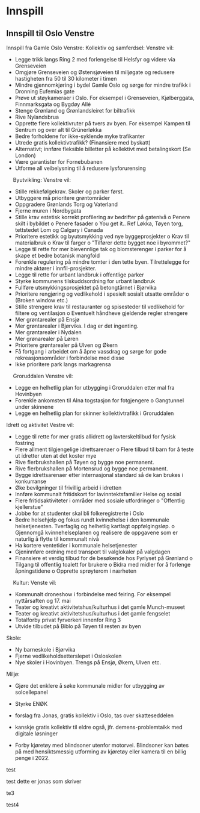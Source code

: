 # **Innspill**

## **Innspill til Oslo Venstre**

Innspill fra Gamle Oslo Venstre:
Kollektiv og samferdsel:
Venstre vil:
-	Legge trikk langs Ring 2 med forlengelse til Helsfyr og videre via Grenseveien
-	Omgjøre Grenseveien og Østensjøveien til miljøgate og redusere hastigheten fra 50 til 30 kilometer i timen
-	Mindre gjennomkjøring i bydel Gamle Oslo og sørge for mindre trafikk i Dronning Eufemias gate
-	Prøve ut støykameraer i Oslo. For eksempel i Grenseveien, Kjølberggata, Finnmarksgata og Bygdøy Allé
-	Stenge Grønland og Grønlandsleiret for biltrafikk
-	Rive Nylandsbrua
-	Opprette flere kollektivruter på tvers av byen. For eksempel Kampen til Sentrum og over alt til Grünerløkka
-	Bedre forholdene for ikke-syklende myke trafikanter
-	Utrede gratis kollektivtrafikk? (Finansiere med byskatt)
-	Alternativt; innføre fleksible billetter på kollektivt med betalingskort (Se London)
-	Være garantister for Fornebubanen
-	Utforme all veibelysning til å redusere lysforurensing

 
Byutvikling:
Venstre vil:
-	Stille rekkefølgekrav. Skoler og parker først.
-	Utbyggere må prioritere grøntområder
-	Oppgradere Grønlands Torg og Vaterland
-	Fjerne muren i Nordbygata
-	Stille krav estetisk korrekt profilering av bedrifter på gatenivå
o	Penere skilt i bybildet
o	Penere fasader
o	You get it.. Ref Løkka, Tøyen torg, tettstedet Lom og Calgary i Canada
-	Prioritere estetikk og byutsmykking ved nye byggeprosjekter
o	Krav til materialbruk
o	Krav til farger
o	"Tilfører dette bygget noe i byrommet?"
-	Legge til rette for mer bievennlige tak og blomsterenger i parker for å skape et bedre botanisk mangfold
-	Forenkle regulering på mindre tomter i den tette byen. Tilrettelegge for mindre aktører i innfil-prosjekter.
-	Legge til rette for urbant landbruk i offentlige parker
-	Styrke kommunens tilskuddsordning for urbant landbruk
-	Fullføre utsmykkingsprosjektet på betongtårnet i Bjørvika
-	Prioritere rengjøring og vedlikehold i spesielt sosialt utsatte områder
o	(Broken window etc.)
-	Stille strengere krav til restauranter og spisesteder til vedlikehold for filtere og ventilasjon
o	Eventuelt håndheve gjeldende regler strengere
-	Mer grøntarealer på Ensjø
-	Mer grøntarealer i Bjørvika. I dag er det ingenting.
-	Mer grøntarealer i Nydalen
-	Mer grønarealer på Løren
-	Prioritere grøntarealer på Ulven og Økern
-	Få fortgang i arbeidet om å åpne vassdrag og sørge for gode rekreasjonsområder i forbindelse med disse
-	Ikke prioritere park langs markagrensa

 
Groruddalen
Venstre vil:
-	Legge en helhetlig plan for utbygging i Groruddalen etter mal fra Hovinbyen
-	Forenkle ankomsten til Alna togstasjon for fotgjengere
o	Gangtunnel under skinnene
-	Legge en helhetlig plan for skinner kollektivtrafikk i Groruddalen

Idrett og aktivitet
Vestre vil:
-	Legge til rette for mer gratis allidrett og lavterskeltilbud for fysisk fostring
-	Flere allment tilgjengelige idrettsarenaer
o	Flere tilbud til barn for å teste ut idretter uten at det koster mye
-	Rive flerbrukshallen på Tøyen og bygge noe permanent.
-	Rive flerbrukshallen på Mortensrud og bygge noe permanent.
-	Bygge idrettsarenaer etter internasjonal standard så de kan brukes i konkurranse
-	Øke bevilgninger til frivillig arbeid i idretten
-	Innføre kommunalt fritidskort for lavinntektsfamilier
Helse og sosial
-	Flere fritidsaktiviteter i områder med sosiale utfordringer
o	"Offentlig kjellerstue"
-	Jobbe for at studenter skal bli folkeregistrerte i Oslo
-	Bedre helsehjelp og fokus rundt kvinnehelse i den kommunale helsetjenesten. Tverfaglig og helhetlig kartlagt oppfølgingsløp.
o	Gjennomgå kvinnehelseplanen og realisere de oppgavene som er naturlig å flytte til kommunalt nivå
-	Ha kortere ventetider i kommunale helsetjenester
-	Gjeninnføre ordning med transport til valglokaler på valgdagen
-	Finansiere et verdig tilbud for de besøkende hos Fyrlyset på Grønland
o	Tilgang til offentlig toalett for brukere
o	Bidra med midler for å forlenge åpningstidene
o	Opprette sprøyterom i nærheten


 
Kultur:
Venste vil:
-	Kommunalt droneshow i forbindelse med feiring. For eksempel nyttårsaften og 17. mai
-	Teater og kreativt aktivitetshus/kulturhus i det gamle Munch-museet
-	Teater og kreativt aktivitetshus/kulturhus i det gamle fengselet
-	Totalforby privat fyrverkeri innenfor Ring 3
-	Utvide tilbudet på Biblo på Tøyen til resten av byen

Skole:
-	Ny barneskole i Bjørvika
-	 Fjerne vedlikeholdsetterslepet i Osloskolen
-	Nye skoler i Hovinbyen. Trengs på Ensjø, Økern, Ulven etc.

Miljø:
-	Gjøre det enklere å søke kommunale midler for utbygging av solcellepanel
-	Styrke ENØK

- forslag fra Jonas, gratis kollektiv i Oslo, tas over skatteseddelen

- kanskje gratis kollektiv til eldre også, jfr. demens-problemtaikk med digitale løsninger

- Forby kjøretøy med blindsoner utenfor motorvei. Blindsoner kan bøtes på med hensiktsmessig utforming av kjøretøy eller kamera til en billig penge i 2022.

test

test dette er jonas som skriver 

te3

test4
